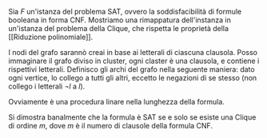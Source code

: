 Sia $F$ un'istanza del problema SAT, ovvero la soddisfacibilità di formule booleana in forma CNF.
Mostriamo una rimappatura dell'instanza in un'istanza del problema della Clique, che rispetta le proprietà della [[Riduzione polinomiale]].

I nodi del grafo sarannò creai in base ai letterali di ciascuna clausola. Posso immaginare il grafo diviso in cluster, ogni claster è una clausola, e contiene i rispettivi letterali. 
Definisco gli archi del grafo nella seguente maniera: dato ogni vertice, lo collego a tutti gli altri, eccetto le negazioni di se stesso (non collego i letterali $\neg l$  a $l$). 

Ovviamente è una procedura linare nella lunghezza della formula. 

Si dimostra banalmente che la formula è SAT se e solo se esiste una Clique di ordine $m$, dove $m$ è il numero di clausole della formula CNF.

